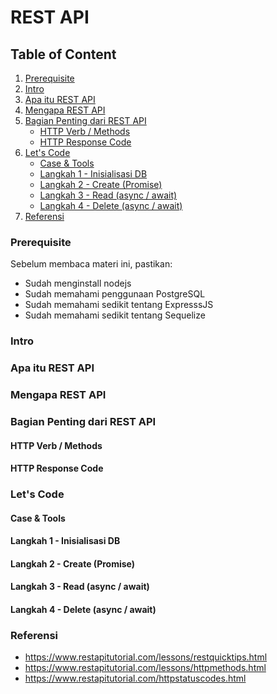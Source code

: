# REST API

## Table of Content
1. [Prerequisite](#prerequisite)
1. [Intro](#intro)
1. [Apa itu REST API](#apa-itu-rest-api)
1. [Mengapa REST API](#mengapa-rest-api)
1. [Bagian Penting dari REST API](#bagian-penting-dari-rest-api)
    - [HTTP Verb / Methods](#http-verb-/-methods)
    - [HTTP Response Code](#http-response-code)
1. [Let's Code](#lets-code)
    - [Case & Tools](#case-&-tools)
    - [Langkah 1 - Inisialisasi DB](#langkah-1---inisialisasi-db)
    - [Langkah 2 - Create (Promise)](#langkah-2---create-promise)
    - [Langkah 3 - Read (async / await)](#langkah-3---read-async-/-await)
    - [Langkah 4 - Delete (async / await)](#langkah-4---delete-async-/-await)
1. [Referensi](#referensi)

### Prerequisite
Sebelum membaca materi ini, pastikan:
- Sudah menginstall nodejs
- Sudah memahami penggunaan PostgreSQL
- Sudah memahami sedikit tentang ExpresssJS
- Sudah memahami sedikit tentang Sequelize

### Intro

### Apa itu REST API

### Mengapa REST API

### Bagian Penting dari REST API

#### HTTP Verb / Methods
#### HTTP Response Code

### Let's Code
#### Case & Tools
#### Langkah 1 - Inisialisasi DB
#### Langkah 2 - Create (Promise)
#### Langkah 3 - Read (async / await)
#### Langkah 4 - Delete (async / await)

### Referensi
- https://www.restapitutorial.com/lessons/restquicktips.html
- https://www.restapitutorial.com/lessons/httpmethods.html
- https://www.restapitutorial.com/httpstatuscodes.html